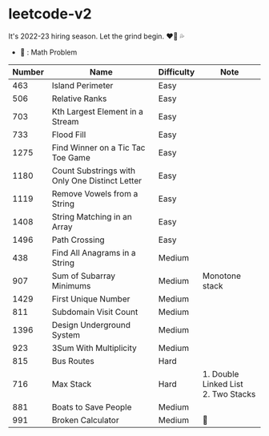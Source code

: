 # leetcode-v2

It's 2022-23 hiring season. Let the grind begin. :heart_on_fire: :sweat_drops:

-   :telescope: : Math Problem

| Number | Name                                           | Difficulty | Note                                       |
| ------ | ---------------------------------------------- | ---------- | ------------------------------------------ |
| 463    | Island Perimeter                               | Easy       |                                            |
| 506    | Relative Ranks                                 | Easy       |                                            |
| 703    | Kth Largest Element in a Stream                | Easy       |                                            |
| 733    | Flood Fill                                     | Easy       |                                            |
| 1275   | Find Winner on a Tic Tac Toe Game              | Easy       |                                            |
| 1180   | Count Substrings with Only One Distinct Letter | Easy       |                                            |
| 1119   | Remove Vowels from a String                    | Easy       |                                            |
| 1408   | String Matching in an Array                    | Easy       |                                            |
| 1496   | Path Crossing                                  | Easy       |                                            |
| 438    | Find All Anagrams in a String                  | Medium     |                                            |
| 907    | Sum of Subarray Minimums                       | Medium     | Monotone stack                             |
| 1429   | First Unique Number                            | Medium     |                                            |
| 811    | Subdomain Visit Count                          | Medium     |                                            |
| 1396   | Design Underground System                      | Medium     |                                            |
| 923    | 3Sum With Multiplicity                         | Medium     |                                            |
| 815    | Bus Routes                                     | Hard       |                                            |
| 716    | Max Stack                                      | Hard       | 1. Double Linked List <br /> 2. Two Stacks |
| 881    | Boats to Save People                           | Medium     |                                            |
| 991    | Broken Calculator                              | Medium     | :telescope:                                |
